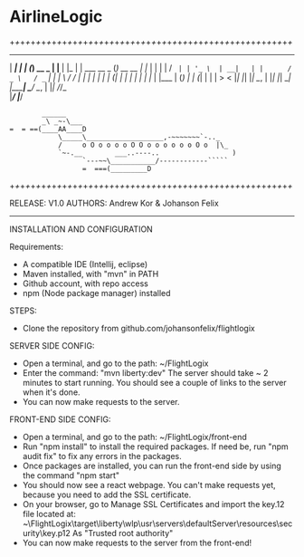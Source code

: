 # AirlineLogic
 
+_+_+_+_+_+_+_+_+_+_+_+_+_+_+_+_+_+_+_+_+_+_+_+_+_+_+_+_+_+_+_+_+_+_+_+_+_+_+_+_+_+_+_+_+_+_+_+_+_+_+_+_+_+_



  _____   _   _           _       _       _                       _        
 |  ___| | | (_)   __ _  | |__   | |_    | |       ___     __ _  (_) __  __
 | |_    | | | |  / _` | | '_ \  | __|   | |      / _ \   / _` | | | \ \/ /
 |  _|   | | | | | (_| | | | | | | |_    | |___  | (_) | | (_| | | |  >  < 
 |_|     |_| |_|  \__, | |_| |_|  \__|   |_____|  \___/   \__, | |_| /_/\_\
                  |___/                                   |___/            

            ______
            _\ _~-\___
    =  = ==(____AA____D
                \_____\___________________,-~~~~~~~`-.._
                /     o O o o o o O O o o o o o o O o  |\_
                `~-.__        ___..----..                  )
                      `---~~\___________/------------`````
                      =  ===(_________D

+_+_+_+_+_+_+_+_+_+_+_+_+_+_+_+_+_+_+_+_+_+_+_+_+_+_+_+_+_+_+_+_+_+_+_+_+_+_+_+_+_+_+_+_+_+_+_+_+_+_+_+_+_+_

RELEASE: V1.0
AUTHORS: Andrew Kor & Johanson Felix






------------------------------------------------------------------------------------------------------------

INSTALLATION AND CONFIGURATION

Requirements:

- A compatible IDE (Intellij, eclipse)
- Maven installed, with "mvn" in PATH
- Github account, with repo access
- npm (Node package manager) installed


STEPS:

- Clone the repository from github.com/johansonfelix/flightlogix

SERVER SIDE CONFIG:

- Open a terminal, and go to the path: ~/FlightLogix
- Enter the command: "mvn liberty:dev"
The server should take ~ 2 minutes to start running. You should see a couple of links to the server when it's done.
- You can now make requests to the server.

FRONT-END SIDE CONFIG:

- Open a terminal, and go to the path: ~/FlightLogix/front-end
- Run "npm install" to install the required packages. If need be, run "npm audit fix" to fix any errors
in the packages.
- Once packages are installed, you can run the front-end side by using the command "npm start"
- You should now see a react webpage. You can't make requests yet, because you need to add the SSL certificate.
- On your browser, go to Manage SSL Certificates and import the key.12 file located at:
~\FlightLogix\target\liberty\wlp\usr\servers\defaultServer\resources\security\key.p12
As "Trusted root authority"
- You can now make requests to the server from the front-end!

